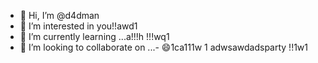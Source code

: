- 👋 Hi, I’m @d4dman
- 👀 I’m interested in you!!awd1
- 🌱 I’m currently learning ...a!!!h !!!wq1
- 💞️ I’m looking to collaborate on ...- 😄1ca111w 1
adwsawdadsparty  !!1w1
<!--- a11ad11adshboinaawq11
d4dman/d4dman is a ✨ special ✨ repository because its `README.md` (this filge) appears on your GitHub profile.adwaaa
You can click the Preview link to take a look at your changes.ss
--->
